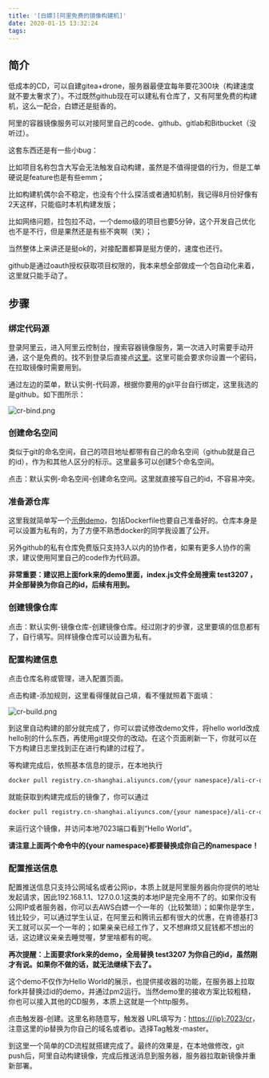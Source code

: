 ```yaml
---
title: '[白嫖][阿里免费的镜像构建机]'
date: 2020-01-15 13:32:24
tags:
---
```

## 简介

低成本的CD，可以自建gitea+drone，服务器最便宜每年要花300块（构建速度就不要太奢求了）。不过既然github现在可以建私有仓库了，又有阿里免费的构建机，这么一配合，白嫖还是挺香的。

阿里的容器镜像服务可以对接阿里自己的code、github、gitlab和Bitbucket（没听过）。

这套东西还是有一些小bug：

比如项目名称包含大写会无法触发自动构建，虽然是不值得提倡的行为，但是工单硬说是feature也是有些emm；

比如构建机偶尔会不稳定，也没有个什么探活或者通知机制，我记得8月份好像有2天这样，只能临时本机构建发版；

比如网络问题，拉包拉不动，一个demo级的项目也要5分钟，这个开发自己优化也不是不行，但是果然还是有些不爽啊（笑）；

当然整体上来讲还是挺ok的，对接配置都算是挺方便的，速度也还行。

github是通过oauth授权获取项目权限的，我本来想全部做成一个包自动化来着，这里就只能手动了。

## 步骤

### 绑定代码源

登录阿里云，进入阿里云控制台，搜索容器镜像服务，第一次进入时需要手动开通，这个是免费的。找不到登录后直接点[这里](https://cr.console.aliyun.com/)。这里可能会要求你设置一个密码，在拉取镜像时需要用到。

通过左边的菜单，默认实例-代码源，根据你要用的git平台自行绑定，这里我选的是github。如下图所示：

![cr-bind.png](/images/cr-bind.png)

### 创建命名空间

类似于git的命名空间，自己的项目地址都带有自己的命名空间（github就是自己的id），作为和其他人区分的标示。这里最多可以创建5个命名空间。

点击：默认实例-命名空间-创建命名空间。这里就直接写自己的id，不容易冲突。

### 准备源仓库

这里我就简单写一个[示例demo](https://github.com/test3207/ali-cr-demo)，包括Dockerfile也要自己准备好的。仓库本身是可以设置为私有的，为了方便不熟悉docker的同学我设置了公开。

另外github的私有仓库免费版只支持3人以内的协作者，如果有更多人协作的需求，建议使用阿里自己的code作为代码源。

**非常重要：建议把上面fork来的demo里面，index.js文件全局搜索 test3207 ，并全部替换为你自己的id，后续有用到。**

### 创建镜像仓库

点击：默认实例-镜像仓库-创建镜像仓库。经过刚才的步骤，这里要填的信息都有了，自行填写。同样镜像仓库可以设置为私有。

### 配置构建信息

点击仓库名称或管理，进入配置页面。

点击构建-添加规则，这里看得懂就自己填，看不懂就照着下面填：

![cr-build.png](/images/cr-build.png)

到这里自动构建的部分就完成了，你可以尝试修改demo文件，将hello world改成hello别的什么东西，再使用git提交你的改动。在这个页面刷新一下，你就可以在下方构建日志里找到正在进行构建的过程了。

等构建完成后，依照基本信息的提示，在本地执行

```bash
docker pull registry.cn-shanghai.aliyuncs.com/{your namespace}/ali-cr-demo:master
```

就能获取到构建完成后的镜像了，你可以通过

```bash
docker pull registry.cn-shanghai.aliyuncs.com/{your namespace}/ali-cr-demo:master && docker run --name ali-cr-demo -p 7023:7023 --restart always -d registry.cn-shanghai.aliyuncs.com/{your namespace}/ali-cr-demo:master
```

来运行这个镜像，并访问本地7023端口看到“Hello World”。

**请注意上面两个命令中的{your namespace}都要替换成你自己的namespace！**

### 配置推送信息

配置推送信息只支持公网域名或者公网ip，本质上就是阿里服务器向你提供的地址发起请求，因此192.168.1.1、127.0.0.1这类的本地IP是完全用不了的。如果你没有公网IP或者服务器，你可以去AWS白嫖一个一年的（比较繁琐）；如果你是学生，钱比较少，可以通过学生认证，在阿里云和腾讯云都有很大的优惠，在肯德基打3天工就可以买一个一年的；如果亲亲已经工作了，又不想麻烦又屁钱都不想出的话，这边建议亲亲去睡觉喔，梦里啥都有的呢。

**再次提醒：上面要求fork来的demo，全局替换 test3207 为你自己的id，虽然刚才有说。如果你不做的话，就无法继续下去了。**

这个demo不仅作为Hello World的展示，也提供接收器的功能，在服务器上拉取fork并替换过id的demo，并通过pm2运行。当然demo里的接收方案比较粗糙，你也可以接入其他的CD服务，本质上这就是一个http服务。

点击触发器-创建。这里名称随意写，触发器 URL填写为：<https://{ip}:7023/cr>，注意这里的ip替换为你自己的域名或者ip。选择Tag触发-master。

到这里一个简单的CD流程就搭建完成了。最终的效果是，在本地做修改，git push后，阿里自动构建镜像，完成后推送消息到服务器，服务器拉取新镜像并重新部署。
